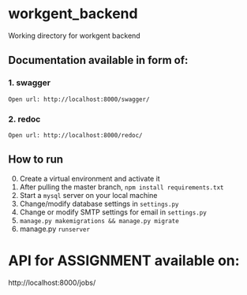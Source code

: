 # workgent_backend

Working directory for workgent backend

## Documentation available in form of:

### 1. swagger

    Open url: http://localhost:8000/swagger/

### 2. redoc

    Open url: http://localhost:8000/redoc/

## How to run

0. Create a virtual environment and activate it
1. After pulling the master branch, `npm install requirements.txt`
2. Start a `mysql` server on your local machine
3. Change/modify database settings in `settings.py`
4. Change or modify SMTP settings for email in `settings.py`
5. `manage.py makemigrations && manage.py migrate`
6. manage.py `runserver`

# API for ASSIGNMENT available on:

http://localhost:8000/jobs/
